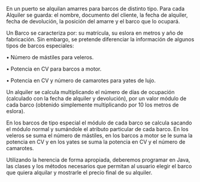 En un puerto se alquilan amarres para barcos de distinto tipo. Para cada Alquiler se guarda: el
nombre, documento del cliente, la fecha de alquiler, fecha de devolución, la posición del
amarre y el barco que lo ocupará.

Un Barco se caracteriza por: su matrícula, su eslora en metros y año de fabricación.
Sin embargo, se pretende diferenciar la información de algunos tipos de barcos especiales:

• Número de mástiles para veleros.

• Potencia en CV para barcos a motor.

• Potencia en CV y número de camarotes para yates de lujo.

Un alquiler se calcula multiplicando el número de días de ocupación (calculado con la fecha de
alquiler y devolución), por un valor módulo de cada barco (obtenido simplemente
multiplicando por 10 los metros de eslora).

En los barcos de tipo especial el módulo de cada barco se calcula sacando el módulo normal y
sumándole el atributo particular de cada barco. En los veleros se suma el número de mástiles,
en los barcos a motor se le suma la potencia en CV y en los yates se suma la potencia en CV y
el número de camarotes.

Utilizando la herencia de forma apropiada, deberemos programar en Java, las clases y los
métodos necesarios que permitan al usuario elegir el barco que quiera alquilar y mostrarle el
precio final de su alquiler.